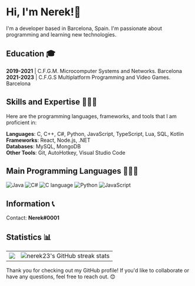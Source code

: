 # Hi, I'm Nerek!👋

I'm a developer based in Barcelona, Spain. I'm passionate about programming and learning new technologies.

## Education 🎓

**2019-2021** | C.F.G.M. Microcomputer Systems and Networks. Barcelona
<br>
**2021-2023** | C.F.G.S Multiplatform Programming and Video Games. Barcelona
## Skills and Expertise 👨🏻‍💻

Here are the programming languages, frameworks, and tools that I am proficient in:
 
 **Languages**: C, C++, C#, Python, JavaScript, TypeScript, Lua, SQL, Kotlin 
 <br>
 **Frameworks**: React, Node.js, .NET
 <br>
 **Databases**: MySQL, MongoDB
 <br>
 **Other Tools**: Git, AutoHotkey, Visual Studio Code

## Main Programming Languages 👨🏻‍💻
![Java](https://img.shields.io/badge/java-%23ED8B00.svg?style=for-the-badge&logo=java&logoColor=white)
![C#](https://img.shields.io/badge/c%23-%23239120.svg?&style=for-the-badge&logo=c-sharp&logoColor=white)
![C language](https://img.shields.io/badge/c%20-%2300599C.svg?&style=for-the-badge&logo=c&logoColor=white)
![Python](https://img.shields.io/badge/python-%233776AB.svg?&style=for-the-badge&logo=python&logoColor=white)
![JavaScript](https://img.shields.io/badge/javascript-%23323330.svg?&style=for-the-badge&logo=javascript&logoColor=%23F7DF1E)

## Information 📞
  Contact: **Nerek#0001**


## Statistics 📊

<table style="border-collapse: collapse;">
  <tr>
        <td align="right" style="border: none;">
      <img src="https://github-readme-stats.vercel.app/api?username=Nerek23&show_icons=true&theme=dark&hide_border=true&count_private=true&include_all_commits=true">
    </td>
    <td align="left" style="border: none;">
      <img src="https://github-readme-streak-stats.herokuapp.com/?user=nerek23&theme=dark&hide_border=true" alt="nerek23's GitHub streak stats">
    </td>

  </tr>
</table>

Thank you for checking out my GitHub profile! If you'd like to collaborate or have any questions, feel free to reach out. 😊
